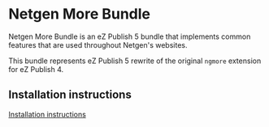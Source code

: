 Netgen More Bundle
==================

Netgen More Bundle is an eZ Publish 5 bundle that implements common features that are used throughout Netgen's websites.

This bundle represents eZ Publish 5 rewrite of the original `ngmore` extension for eZ Publish 4.

Installation instructions
-------------------------

[Installation instructions](Resources/doc/INSTALL.md)
